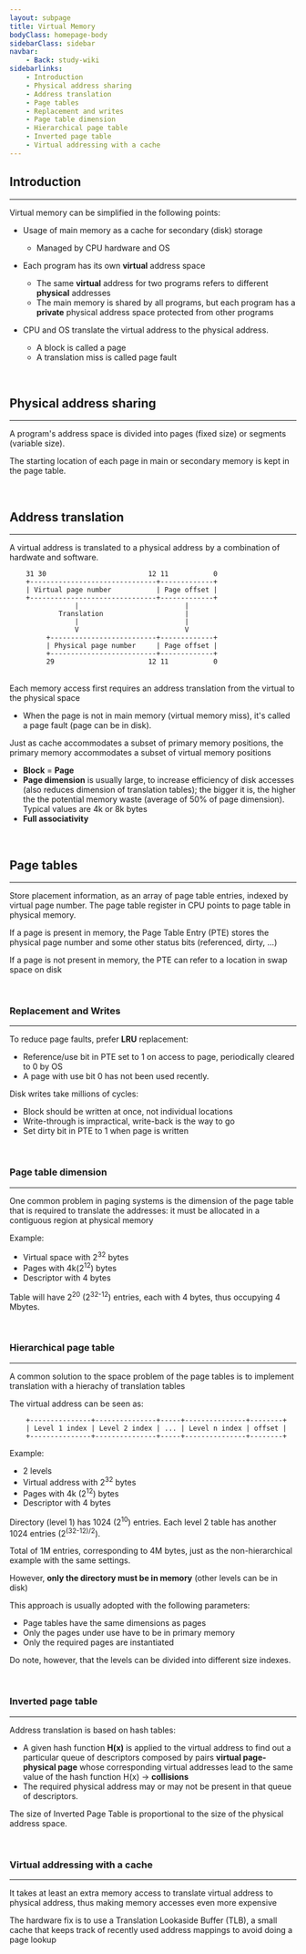 ```yaml
---
layout: subpage
title: Virtual Memory
bodyClass: homepage-body
sidebarClass: sidebar
navbar:
    - Back: study-wiki
sidebarlinks:
    - Introduction
    - Physical address sharing
    - Address translation
    - Page tables
    - Replacement and writes
    - Page table dimension
    - Hierarchical page table
    - Inverted page table
    - Virtual addressing with a cache
---
```


<div id="Introduction"></div>

## Introduction ##
---

Virtual memory can be simplified in the following points:

* Usage of main memory as a cache for secondary (disk) storage
    * Managed by CPU hardware and OS

* Each program has its own **virtual** address space
    * The same **virtual** address for two programs refers to different **physical** addresses
    * The main memory is shared by all programs, but each program has a **private** physical address space protected from other programs

* CPU and OS translate the virtual address to the physical address.
    * A block is called a page
    * A translation miss is called page fault

<br>
<div id="Physical address sharing"></div>

## Physical address sharing ##
---
    
A program's address space is divided into pages (fixed size) or segments (variable size).

The starting location of each page in main or secondary memory is kept in the page table.


<br>
<div id="Address translation"></div>

## Address translation ##
---

A virtual address is translated to a physical address by a combination of hardwate and software.
<br>

```
    31 30                         12 11           0
    +-------------------------------+-------------+
    | Virtual page number           | Page offset |
    +-------------------------------+-------------+
                |                          |
            Translation                    |
                |                          |
                V                          V
         +--------------------------+-------------+
         | Physical page number     | Page offset |
         +--------------------------+-------------+
         29                       12 11           0
```
<br>
Each memory access first requires an address translation from the virtual to the physical space

* When the page is not in main memory (virtual memory miss), it's called a page fault (page can be in disk).

Just as cache accommodates a subset of primary memory positions, the primary memory accommodates a subset of virtual
memory positions

* **Block** = **Page**
* **Page dimension** is usually large, to increase efficiency of disk accesses (also reduces dimension of translation tables);
the bigger it is, the higher the the potential memory waste (average of 50% of page dimension). Typical values are 4k or 8k bytes
* **Full associativity**

<br>
<div id="Page tables"></div>

## Page tables ##
---

Store placement information, as an array of page table entries, indexed by virtual page number. The page table register 
in CPU points to page table in physical memory.

If a page is present in memory, the Page Table Entry (PTE) stores the physical page number and some other status bits
(referenced, dirty, ...)

If a page is not present in memory, the PTE can refer to a location in swap space on disk

<br>
<div id="Replacement and writes"></div>

### Replacement and Writes ###
---

To reduce page faults, prefer **LRU** replacement:

* Reference/use bit in PTE set to 1 on access to page, periodically cleared to 0 by OS
* A page with use bit 0 has not been used recently.

Disk writes take millions of cycles:

* Block should be written at once, not individual locations
* Write-through is impractical, write-back is the way to go
* Set dirty bit in PTE to 1 when page is written

<br>
<div id="Page table dimension"></div>

### Page table dimension ###
---

One common problem in paging systems is the dimension of the page table that is required to translate the addresses: it 
must be allocated in a contiguous region at physical memory

Example:

* Virtual space with 2<sup>32</sup> bytes
* Pages with 4k(2<sup>12</sup>) bytes
* Descriptor with 4 bytes

Table will have 2<sup>20</sup> (2<sup>32-12</sup>) entries, each with 4 bytes, thus occupying 4 Mbytes.

<br>
<div id="Hierarchical page table"></div>

### Hierarchical page table ###
---

A common solution to the space problem of the page tables is to implement translation with a hierachy of translation tables

The virtual address can be seen as:

```
    +---------------+---------------+-----+---------------+--------+
    | Level 1 index | Level 2 index | ... | Level n index | offset |
    +---------------+---------------+-----+---------------+--------+
```

Example:

* 2 levels
* Virtual address with 2<sup>32</sup> bytes
* Pages with 4k (2<sup>12</sup>) bytes
* Descriptor with 4 bytes

Directory (level 1) has 1024 (2<sup>10</sup>) entries. Each level 2 table has another 1024 entries (2<sup>(32-12)/2</sup>).

Total of 1M entries, corresponding to 4M bytes, just as the non-hierarchical example with the same settings.

However, **only the directory must be in memory** (other levels can be in disk)

This approach is usually adopted with the following parameters:

* Page tables have the same dimensions as pages
* Only the pages under use have to be in primary memory
* Only the required pages are instantiated

Do note, however, that the levels can be divided into different size indexes.

<br>
<div id="Inverted page table"></div>

### Inverted page table ###
---

Address translation is based on hash tables:

* A given hash function **H(x)** is applied to the virtual address to find out a particular queue of descriptors composed by
pairs **virtual page-physical page** whose corresponding virtual addresses lead to the same value of the hash function H(x)
-> **collisions**
* The required physical address may or may not be present in that queue of descriptors.

The size of Inverted Page Table is proportional to the size of the physical address space.

<br>
<div id="Virtual addressing with a cache"></div>

### Virtual addressing with a cache ###
---

It takes at least an extra memory access to translate virtual address to physical address, thus making memory accesses
even more expensive

The hardware fix is to use a Translation Lookaside Buffer (TLB), a small cache that keeps track of recently used address
mappings to avoid doing a page lookup
